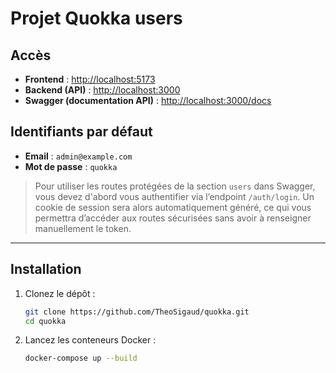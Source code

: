 # Projet Quokka users

## Accès

- **Frontend** : [http://localhost:5173](http://localhost:5173)
- **Backend (API)** : [http://localhost:3000](http://localhost:3000)
- **Swagger (documentation API)** : [http://localhost:3000/docs](http://localhost:3000/docs)

## Identifiants par défaut

- **Email** : `admin@example.com`
- **Mot de passe** : `quokka`

> Pour utiliser les routes protégées de la section `users` dans Swagger, vous devez d'abord vous authentifier via l’endpoint `/auth/login`. Un cookie de session sera alors automatiquement généré, ce qui vous permettra d’accéder aux routes sécurisées sans avoir à renseigner manuellement le token.

---

## Installation

1. Clonez le dépôt :
   ```bash
   git clone https://github.com/TheoSigaud/quokka.git
   cd quokka
   ```

2. Lancez les conteneurs Docker :
   ```bash
   docker-compose up --build
   ```
